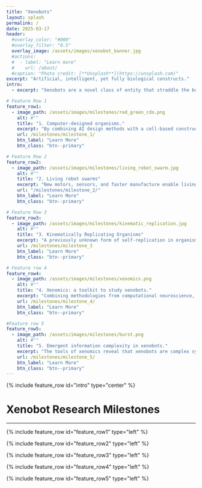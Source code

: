 ```yaml
---
title: "Xenobots"
layout: splash
permalink: /
date: 2025-03-17
header:
  #overlay_color: "#000"
  #overlay_filter: "0.5"
  overlay_image: /assets/images/xenobot_banner.jpg
  #actions:
  #  - label: "Learn more"
  #    url: /about/
  #caption: "Photo credit: [**Unsplash**](https://unsplash.com)"
excerpt: "Artificial, intelligent, yet fully biological constructs."
intro:
  - excerpt: "Xenobots are a novel class of entity that straddle the boundaries between living organisms and artificial robots. They are pretty neat."

# Feature Row 1
feature_row1:
  - image_path: /assets/images/milestones/red_green_cdo.png
    alt: #""
    title: "1. Computer-designed organisms."
    excerpt: "By combining AI design methods with a cell-based construction toolkit, a scalable pipeline for designing and creating novel organisms is introduced."
    url: /milestones/milestone_1/
    btn_label: "Learn More"
    btn_class: "btn--primary"

# Feature Row 2
feature_row2:
  - image_path: /assets/images/milestones/living_robot_swarm.jpg
    alt: #""
    title: "2. Living robot swarms"
    excerpt: "New motors, sensors, and faster manufacture enable living robot swarms. By training xenobots to self-organize into multi-agent swarms, they can accomplish tasks no single bot could alone."
    url: "/milestones/milestone_2/"
    btn_label: "Learn More"
    btn_class: "btn--primary"

# Feature Row 3
feature_row3:
  - image_path: /assets/images/milestones/kinematic_replication.jpg
    alt: #""
    title: "3. Kinematically Replicating Organisms"
    excerpt: "A previously unknown form of self-replication in organisms, discovered and controlled by artificial intelligence and evolutionary optimization."
    url: /milestones/milestone_3
    btn_label: "Learn More"
    btn_class: "btn--primary"

# Feature row 4
feature_row4:
  - image_path: /assets/images/milestones/xenomics.png
    alt: #""
    title: "4. Xenomics: a toolkit to study xenobots."
    excerpt: "Combining methodologies from computational neuroscience, developmental biology, and information theory, xenomics is a new toolkit for scientists interested in understanding the internal structure of xenobots."
    url: /milestones/milestone_4/
    btn_label: "Learn More"
    btn_class: "btn--primary"

#Feature row 5
feature_row5:
  - image_path: /assets/images/milestones/burst.png
    alt: #""
    title: "5. Emergent information complexity in xenobots."
    excerpt: "The tools of xenomics reveal that xenobots are complex systems in their own right: cells are organized into sophisticated functional connectivity networks, and the bots integrate information over time."
    url: /milestones/milestone_5/
    btn_label: "Learn More"
    btn_class: "btn--primary"
---
```



{% include feature_row id="intro" type="center" %}

# Xenobot Research Milestones

---

{% include feature_row id="feature_row1" type="left" %}

{% include feature_row id="feature_row2" type="left" %}

{% include feature_row id="feature_row3" type="left" %}

{% include feature_row id="feature_row4" type="left" %}

{% include feature_row id="feature_row5" type="left" %}
